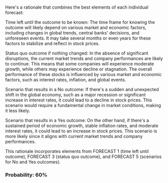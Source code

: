 Here's a rationale that combines the best elements of each individual forecast:

Time left until the outcome to be known: The time frame for knowing the outcome will likely depend on various market and economic factors, including changes in global trends, central banks' decisions, and unforeseen events. It may take several months or even years for these factors to stabilize and reflect in stock prices.

Status quo outcome if nothing changed: In the absence of significant disruptions, the current market trends and company performances are likely to continue. This means that some companies will experience moderate growth, while others may experience decline or stagnation. The overall performance of these stocks is influenced by various market and economic factors, such as interest rates, inflation, and global events.

Scenario that results in a No outcome: If there's a sudden and unexpected shift in the global economy, such as a major recession or significant increase in interest rates, it could lead to a decline in stock prices. This scenario would require a fundamental change in market conditions, making it less likely.

Scenario that results in a Yes outcome: On the other hand, if there's a sustained period of economic growth, stable inflation rates, and moderate interest rates, it could lead to an increase in stock prices. This scenario is more likely since it aligns with current market trends and company performances.

This rationale incorporates elements from FORECAST 1 (time left until outcome), FORECAST 3 (status quo outcome), and FORECAST 5 (scenarios for No and Yes outcomes).

### Probability: 60%